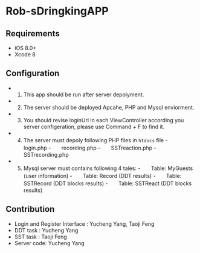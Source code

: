 # Rob-sDringkingAPP

## Requirements

- iOS 8.0+ 
- Xcode 8

## Configuration

- 1. This app should be run after server depolyment.
- 2. The server should be deployed Apcahe, PHP and Mysql enviorment.
- 3. You should revise loginUrl in each ViewController according you server configeration, please use Command + F to find it.
- 4. The server must depoly following PHP files in `htdocs` file 
-　　login.php
-　　recording.php
-　　SSTreaction.php
-　　SSTrecording.php
- 5. Mysql server must contains following 4 tales:
-　　Table: MyGuests (user information)
-　　Table: Record (DDT results)
-　　Table: SSTRecord (DDT blocks results)
-　　Table: SSTReact (DDT blocks results)

## Contribution

- Login and Register Interface : Yucheng Yang, Taoji Feng
- DDT task : Yucheng Yang
- SST task : Taoji Feng
- Server code: Yucheng Yang
